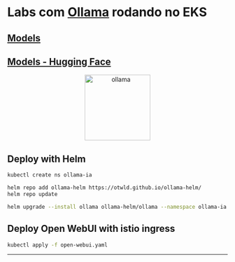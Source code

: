 # Labs com [Ollama](https://ollama.com/) rodando no EKS

## [Models](https://ollama.com/library)

## [Models - Hugging Face](https://huggingface.co/models)

<p align="center"><img src="https://ollama.com/public/ollama.png" width="150" alt="ollama"></p>

## Deploy with Helm

```sh
kubectl create ns ollama-ia
```
```sh
helm repo add ollama-helm https://otwld.github.io/ollama-helm/
helm repo update
```
```sh
helm upgrade --install ollama ollama-helm/ollama --namespace ollama-ia --values ollama-values.yaml
```

## Deploy Open WebUI with istio ingress

```sh
kubectl apply -f open-webui.yaml
```
---